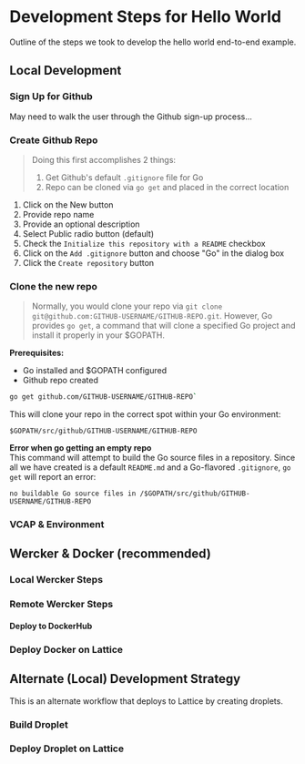 # Development Steps for Hello World
Outline of the steps we took to develop the hello world end-to-end example.

## Local Development

### Sign Up for Github
May need to walk the user through the Github sign-up process...

### Create Github Repo
>Doing this first accomplishes 2 things:
>1. Get Github's default `.gitignore` file for Go
>2. Repo can be cloned via `go get` and placed in the correct location

1. Click on the New button
2. Provide repo name
3. Provide an optional description
4. Select Public radio button (default)
5. Check the `Initialize this repository with a README` checkbox
6. Click on the `Add .gitignore` button and choose "Go" in the dialog box
7. Click the `Create repository` button

### Clone the new repo
>Normally, you would clone your repo via `git clone git@github.com:GITHUB-USERNAME/GITHUB-REPO.git`.  However, Go provides `go get`, a command that will clone a specified Go project and install it properly in your $GOPATH.

**Prerequisites:**
* Go installed and $GOPATH configured
* Github repo created

```bash
go get github.com/GITHUB-USERNAME/GITHUB-REPO`
```
This will clone your repo in the correct spot within your Go environment:

`$GOPATH/src/github/GITHUB-USERNAME/GITHUB-REPO`

**Error when go getting an empty repo**<br/>
This command will attempt to build the Go source files in a repository.  Since all we have created is a default `README.md` and a Go-flavored `.gitignore`, `go get` will report an error:

`no buildable Go source files in /$GOPATH/src/github/GITHUB-USERNAME/GITHUB-REPO`



### VCAP & Environment

## Wercker & Docker (recommended)

### Local Wercker Steps

### Remote Wercker Steps

#### Deploy to DockerHub

### Deploy Docker on Lattice

## Alternate (Local) Development Strategy
This is an alternate workflow that deploys to Lattice by creating droplets.

### Build Droplet

### Deploy Droplet on Lattice